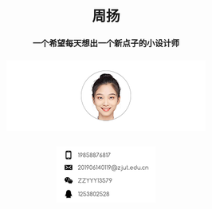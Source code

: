 <h1 align="center">周扬</h1>
<h3 align="center">一个希望每天想出一个新点子的小设计师
<h3 align="center"><p align="center"><center><img src="微信图片_20220611130302 拷贝 5.png">
<h3 align="center"><p align="center"><center><img src="2bf1235b31d68b7ccbaf20fccc7d580 拷贝.png">
